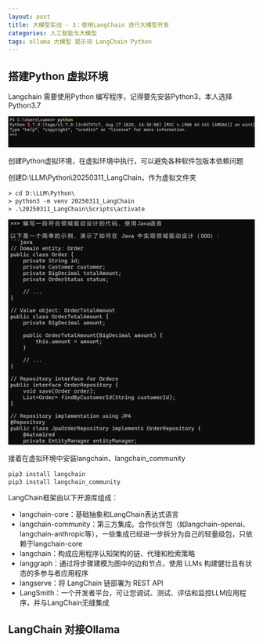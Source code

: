 ```yaml
---
layout: post
title: 大模型实战 - 3：使用LangChain 进行大模型开发
categories: 人工智能与大模型
tags: ollama 大模型 提示词 LangChain Python
---
```


## 搭建Python 虚拟环境

Langchain 需要使用Python 编写程序，记得要先安装Python3，本人选择Python3.7

![](../media/image/2025-03-11/01.png)

创建Python虚拟环境，在虚拟环境中执行，可以避免各种软件包版本依赖问题

创建D:\LLM\Python\20250311_LangChain，作为虚拟文件夹

```shell
> cd D:\LLM\Python\
> python3 -m venv 20250311_LangChain
> .\20250311_LangChain\Scripts\activate
```

![](../media/image/2025-03-11/02.png)

接着在虚拟环境中安装langchain、langchain_community

```shell
pip3 install langchain
pip3 install langchain_community
```

LangChain框架由以下开源库组成：

* langchain-core：基础抽象和LangChain表达式语言
* langchain-community：第三方集成。合作伙伴包（如langchain-openai、langchain-anthropic等），一些集成已经进一步拆分为自己的轻量级包，只依赖于langchain-core
* langchain：构成应用程序认知架构的链、代理和检索策略
* langgraph：通过将步骤建模为图中的边和节点，使用 LLMs 构建健壮且有状态的多参与者应用程序
* langserve：将 LangChain 链部署为 REST API
* LangSmith：一个开发者平台，可让您调试、测试、评估和监控LLM应用程序，并与LangChain无缝集成

## LangChain 对接Ollama

